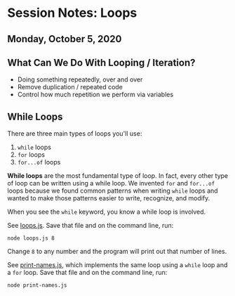 # Session Notes: Loops

## Monday, October 5, 2020

## What Can We Do With Looping / Iteration?

- Doing something repeatedly, over and over
- Remove duplication / repeated code
- Control how much repetition we perform via variables

## While Loops

There are three main types of loops you'll use:

1. `while` loops
1. `for` loops
1. `for...of` loops

**While loops** are the most fundamental type of loop. In fact, every other type of loop can be written using a while loop. We invented `for` and `for...of` loops because we found common patterns when writing `while` loops and wanted to make those patterns easier to write, recognize, and modify.

When you see the `while` keyword, you know a while loop is involved.

See [loops.js](loops.js). Save that file and on the command line, run:

```console
node loops.js 8
```

Change `8` to any number and the program will print out that number of lines.

See [print-names.js](print-names.js), which implements the same loop using a `while` loop and a `for` loop. Save that file and on the command line, run:

```console
node print-names.js
```
